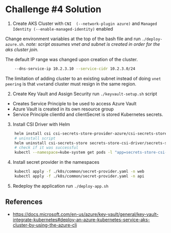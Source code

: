 # Challenge #4  Solution

1. Create AKS Cluster with `CNI  (--network-plugin azure)` and `Managed Identity (--enable-managed-identity)` enabled

Change environment variables at the top of the bash file and run `./deploy-azure.sh`.
_note: script assumes vnet and subnet is created in order for the aks cluster join._

The default IP range was changed upon creation of the cluster.

```bash
    --dns-service-ip 10.2.3.10 --service-cidr 10.2.3.0/24
```

The limitation of adding cluster to an existing subnet instead of doing `vnet peering` is that `vnet`and cluster must resign in the same region.

2. Create Key Vault and Assign Security run `./keyvault-setup.sh` script

 - Creates Service Principle to be used to access Azure Vault
 - Azure Vault is created in its own resource group
 - Service Principle clientId and clientSecret is stored Kubernetes secrets.
 

3. Install CSI Driver with Helm

```bash
    helm install csi csi-secrets-store-provider-azure/csi-secrets-store-provider-azure--namespace kube-system
    # uninstall script
    helm uninstall csi-secrets-store secrets-store-csi-driver/secrets-store-csi-driver --namespace kube-system
    # check if it was successful
    kubectl --namespace=kube-system get pods -l "app=secrets-store-csi-driver"
```

4. Install secret provider in the namespaces

```bash
    kubectl apply -f ./k8s/common/secret-provider.yaml -n web
    kubectl apply -f ./k8s/common/secret-provider.yaml -n api
```

5. Redeploy the application run `./deploy-app.sh`

## References

- https://docs.microsoft.com/en-us/azure/key-vault/general/key-vault-integrate-kubernetes#deploy-an-azure-kubernetes-service-aks-cluster-by-using-the-azure-cli

